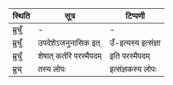 | स्थिति | सूत्र | टिप्पणी |
| ----- | ------- | ------ |
| म्रुचुँ | - | - |
| म्रुचुँ | उपदेशेऽजनुनासिक इत् | उँ-इत्यस्य इत्संज्ञा |
| म्रुचुँ | शेषात् कर्तरि परस्मैपदम् | इति परस्मैपदम् |
| म्रुच् | तस्य लोपः | इत्संज्ञकस्य लोपः |
